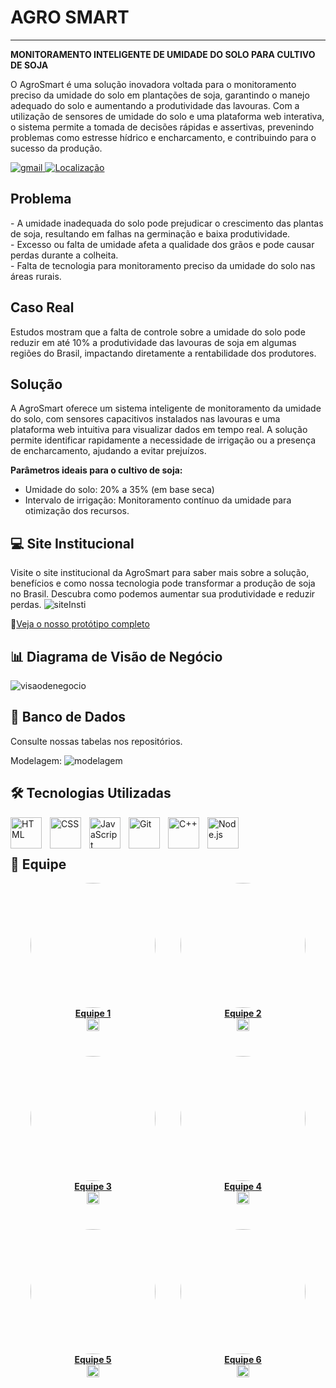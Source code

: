 # AGRO SMART

---
<b>MONITORAMENTO INTELIGENTE DE UMIDADE DO SOLO PARA CULTIVO DE SOJA</b>

<p>
O AgroSmart é uma solução inovadora voltada para o monitoramento preciso da umidade do solo em plantações de soja, garantindo o manejo adequado do solo e aumentando a produtividade das lavouras. Com a utilização de sensores de umidade do solo e uma plataforma web interativa, o sistema permite a tomada de decisões rápidas e assertivas, prevenindo problemas como estresse hídrico e encharcamento, e contribuindo para o sucesso da produção.
</p>

<p align="left">
    <a href="mailto:AgroSmart@gmail">
        <img 
            alt="gmail" 
            title="Link para enviar um email" 
            src="https://custom-icon-badges.demolab.com/badge/-AgroSmart@gmail-red?style=for-the-badge&logo=mention&logoColor=white"
        />
    </a> 
    <a href="https://www.bing.com/maps?q=São+Paulo&satid=id.sid%3Ac6cf2f6e-626c-4267-ae48-9e13ea74d2b9&FORM=KC2MAP&cp=-23.683231%7E-46.595678&lvl=10.7">
        <img 
            alt="Localização"
            title="Localização São Paulo - BR"
            src="https://custom-icon-badges.demolab.com/badge/S%C3%A3o%20Paulo-BR-green?style=for-the-badge&logo=location&logoColor=white"
        />
    </a>
</p>

## Problema
<p>
- A umidade inadequada do solo pode prejudicar o crescimento das plantas de soja, resultando em falhas na germinação e baixa produtividade. <br>
- Excesso ou falta de umidade afeta a qualidade dos grãos e pode causar perdas durante a colheita. <br>
- Falta de tecnologia para monitoramento preciso da umidade do solo nas áreas rurais.
</p>

## Caso Real
Estudos mostram que a falta de controle sobre a umidade do solo pode reduzir em até 10% a produtividade das lavouras de soja em algumas regiões do Brasil, impactando diretamente a rentabilidade dos produtores.

## Solução

<p>
A AgroSmart oferece um sistema inteligente de monitoramento da umidade do solo, com sensores capacitivos instalados nas lavouras e uma plataforma web intuitiva para visualizar dados em tempo real. A solução permite identificar rapidamente a necessidade de irrigação ou a presença de encharcamento, ajudando a evitar prejuízos.
</p>

<b>Parâmetros ideais para o cultivo de soja:</b>
- Umidade do solo: 20% a 35% (em base seca)
- Intervalo de irrigação: Monitoramento contínuo da umidade para otimização dos recursos.

## 💻 Site Institucional
Visite o site institucional da AgroSmart para saber mais sobre a solução, benefícios e como nossa tecnologia pode transformar a produção de soja no Brasil. Descubra como podemos aumentar sua produtividade e reduzir perdas. 
![siteInsti](https://github.com/user-attachments/assets/37e07f3e-fe01-4f0a-8bba-9c4b7322204d)


🔗[Veja o nosso protótipo completo](https://www.figma.com/design/prototipo-agrosmart)


## 📊 Diagrama de Visão de Negócio
![visaodenegocio](https://github.com/user-attachments/assets/6cc74099-0624-4479-ab6f-0013de3777c9)



## 🧱 Banco de Dados
Consulte nossas tabelas nos repositórios.

Modelagem:
![modelagem](https://github.com/user-attachments/assets/c0400a07-4f89-40c5-b47d-414d25d767d4)


## 🛠️ Tecnologias Utilizadas

<img 
    align="left" 
    alt="HTML"
    title="HTML" 
    width="50px" 
    style="padding-right: 10px;" 
    src="https://cdn.jsdelivr.net/gh/devicons/devicon@latest/icons/html5/html5-original.svg" 
/>
<img 
    align="left" 
    alt="CSS" 
    title="CSS"
    width="50px" 
    style="padding-right: 10px;" 
    src="https://cdn.jsdelivr.net/gh/devicons/devicon@latest/icons/css3/css3-original.svg" 
/>
<img 
    align="left" 
    alt="JavaScript" 
    title="JavaScript"
    width="50px" 
    style="padding-right: 10px;" 
    src="https://cdn.jsdelivr.net/gh/devicons/devicon@latest/icons/javascript/javascript-original.svg" 
/>
<img 
    align="left" 
    alt="Git" 
    title="Git"
    width="50px" 
    style="padding-right: 10px;" 
    src="https://cdn.jsdelivr.net/gh/devicons/devicon@latest/icons/git/git-original.svg" 
/>
<img 
    align="left" 
    alt="C++" 
    title="C++"
    width="50px" 
    style="padding-right: 10px;" 
    src="https://cdn.jsdelivr.net/gh/devicons/devicon@latest/icons/cplusplus/cplusplus-original.svg" 
/>
<img 
    align="left" 
    alt="Node.js" 
    title="Node.js"
    width="50px" 
    style="padding-right: 10px;" 
    src="https://cdn.jsdelivr.net/gh/devicons/devicon@latest/icons/nodejs/nodejs-original.svg" 
/>
<br><br>

## 👥 Equipe

<div style="display: flex; flex-wrap: wrap; justify-content: center; gap: 40px;">

  <div style="text-align: center;">
    <a href="https://github.com/usuario1">
      <img src="public/assets/equipe1.jpg" style="border-radius: 50%;" width="200px" /><br/>
      <b>Equipe 1</b>
    </a><br />
    <a href="https://github.com/usuario1">
      <img src="https://www.svgrepo.com/show/439171/github.svg" width="20"/>
    </a>
  </div>

  <div style="text-align: center;">
    <a href="https://github.com/usuario2">
      <img src="public/assets/equipe2.jpg" style="border-radius: 50%;" width="200px" /><br/>
      <b>Equipe 2</b>
    </a><br />
    <a href="https://github.com/usuario2">
      <img src="https://www.svgrepo.com/show/439171/github.svg" width="20"/>
    </a>
  </div>

  <div style="text-align: center;">
    <a href="https://github.com/usuario3">
      <img src="public/assets/equipe3.jpg" style="border-radius: 50%;" width="200px" /><br/>
      <b>Equipe 3</b>
    </a><br />
    <a href="https://github.com/usuario3">
      <img src="https://www.svgrepo.com/show/439171/github.svg" width="20"/>
    </a>
  </div>

  <div style="text-align: center;">
    <a href="https://github.com/usuario4">
      <img src="public/assets/equipe4.jpg" style="border-radius: 50%;" width="200px" /><br/>
      <b>Equipe 4</b>
    </a><br />
    <a href="https://github.com/usuario4">
      <img src="https://www.svgrepo.com/show/439171/github.svg" width="20"/>
    </a>
  </div>

  <div style="text-align: center;">
    <a href="https://github.com/usuario5">
      <img src="public/assets/equipe5.jpg" style="border-radius: 50%;" width="200px" /><br/>
      <b>Equipe 5</b>
    </a><br />
    <a href="https://github.com/usuario5">
      <img src="https://www.svgrepo.com/show/439171/github.svg" width="20"/>
    </a>
  </div>

  <div style="text-align: center;">
    <a href="https://github.com/usuario6">
      <img src="public/assets/equipe6.jpg" style="border-radius: 50%;" width="200px" /><br/>
      <b>Equipe 6</b>
    </a><br />
    <a href="https://github.com/usuario6">
      <img src="https://www.svgrepo.com/show/439171/github.svg" width="20"/>
    </a>
  </div>

</div>


